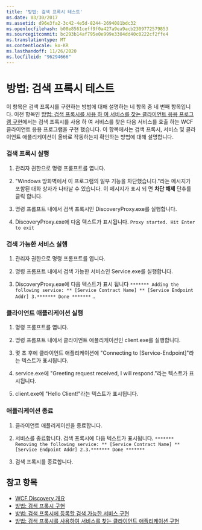 ```yaml
---
title: '방법: 검색 프록시 테스트'
ms.date: 03/30/2017
ms.assetid: d96e3fa2-3c42-4e5d-8244-2694081bdc32
ms.openlocfilehash: b08e8561ceff9f0a427a9ea9acb2309772579853
ms.sourcegitcommit: bc293b14af795e0e999e3304dd40c0222cf2ffe4
ms.translationtype: MT
ms.contentlocale: ko-KR
ms.lasthandoff: 11/26/2020
ms.locfileid: "96294666"
---
```

# <a name="how-to-test-the-discovery-proxy"></a>방법: 검색 프록시 테스트

이 항목은 검색 프록시를 구현하는 방법에 대해 설명하는 네 항목 중 네 번째 항목입니다. 이전 항목인 [방법: 검색 프록시를 사용 하 여 서비스를 찾는 클라이언트 응용 프로그램 구현](client-app-discovery-proxy-to-find-a-service.md)에서는 검색 프록시를 사용 하 여 서비스를 찾은 다음 서비스를 호출 하는 WCF 클라이언트 응용 프로그램을 구현 했습니다. 이 항목에서는 검색 프록시, 서비스 및 클라이언트 애플리케이션이 올바로 작동하는지 확인하는 방법에 대해 설명합니다.  
  
### <a name="run-the-discovery-proxy"></a>검색 프록시 실행  
  
1. 관리자 권한으로 명령 프롬프트를 엽니다.  
  
2. "Windows 방화벽에서 이 프로그램의 일부 기능을 차단했습니다."라는 메시지가 포함된 대화 상자가 나타날 수 있습니다. 이 메시지가 표시 되 면 **차단 해제** 단추를 클릭 합니다.  
  
3. 명령 프롬프트 내에서 검색 프록시인 DiscoveryProxy.exe를 실행합니다.  
  
4. DiscoveryProxy.exe에 다음 텍스트가 표시됩니다. `Proxy started. Hit Enter to exit`  
  
### <a name="run-the-discoverable-service"></a>검색 가능한 서비스 실행  
  
1. 관리자 권한으로 명령 프롬프트를 엽니다.  
  
2. 명령 프롬프트 내에서 검색 가능한 서비스인 Service.exe를 실행합니다.  
  
3. DiscoveryProxy.exe에 다음 텍스트가 표시 됩니다 `******* Adding the following service: ** [Service Contract Name] ** [Service Endpoint Addr] 3.******* Done *******` ..  
  
### <a name="run-the-client-application"></a>클라이언트 애플리케이션 실행  
  
1. 명령 프롬프트를 엽니다.  
  
2. 명령 프롬프트 내에서 클라이언트 애플리케이션인 client.exe를 실행합니다.  
  
3. 몇 초 후에 클라이언트 애플리케이션에 &quot;Connecting to [Service-Endpoint]&quot;라는 텍스트가 표시됩니다.  
  
4. service.exe에 "Greeting request received, I will respond."라는 텍스트가 표시됩니다.  
  
5. client.exe에 "Hello Client!"라는 텍스트가 표시됩니다.  
  
### <a name="shut-down-the-applications"></a>애플리케이션 종료  
  
1. 클라이언트 애플리케이션을 종료합니다.  
  
2. 서비스를 종료합니다. 검색 프록시에 다음 텍스트가 표시됩니다. `******* Removing the following service: ** [Service Contract Name] ** [Service Endpoint Addr] 2.3.******* Done *******`  
  
3. 검색 프록시를 종료합니다.  
  
## <a name="see-also"></a>참고 항목

- [WCF Discovery 개요](wcf-discovery-overview.md)
- [방법: 검색 프록시 구현](how-to-implement-a-discovery-proxy.md)
- [방법: 검색 프록시에 등록할 검색 가능한 서비스 구현](discoverable-service-that-registers-with-the-discovery-proxy.md)
- [방법: 검색 프록시를 사용하여 서비스를 찾는 클라이언트 애플리케이션 구현](client-app-discovery-proxy-to-find-a-service.md)
